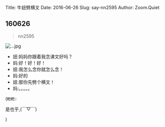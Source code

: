 Title: 牛妞劈横叉
Date: 2016-06-26
Slug: say-nn2595
Author: Zoom.Quiet


## 160626
> nn2595

![...jpg](http://momoko.zoomquiet.top/niuniu-albums/nn2016/160626-nn2595.jpg?imageView2/2/w/360)

- 妞:妈妈你跟着我念课文好吗？
- 妈:好！好！好！
- 妞:我怎么念你就怎么念！
- 妈:好的
- 妞:那你先劈个横叉！
- 妈:。。。。。



(`粑粑:` 

是也乎,(￣▽￣)


)
